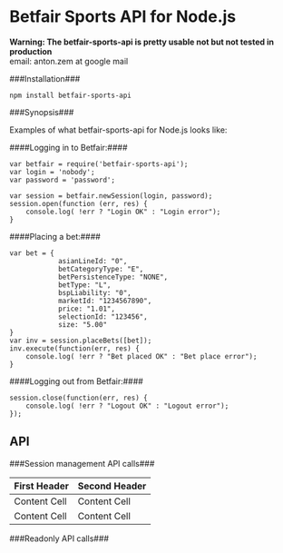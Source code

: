 Betfair Sports API for Node.js
===========================

**Warning: The betfair-sports-api is pretty usable not but not tested in production**<br>
email: anton.zem at google mail

###Installation###

    npm install betfair-sports-api

###Synopsis###

Examples of what betfair-sports-api for Node.js looks like:

####Logging in to Betfair:####
    
    var betfair = require('betfair-sports-api');
    var login = 'nobody';
    var password = 'password';

    var session = betfair.newSession(login, password);
    session.open(function (err, res) {
        console.log( !err ? "Login OK" : "Login error"); 
    }

####Placing a bet:####

    var bet = { 
                asianLineId: "0",
                betCategoryType: "E",
                betPersistenceType: "NONE",
                betType: "L",
                bspLiability: "0",
                marketId: "1234567890",
                price: "1.01",
                selectionId: "123456",
                size: "5.00"
    }
    var inv = session.placeBets([bet]);
    inv.execute(function(err, res) {
        console.log( !err ? "Bet placed OK" : "Bet place error"); 
    }


####Logging out from Betfair:####

    session.close(function(err, res) {
        console.log( !err ? "Logout OK" : "Logout error"); 
    });
 
API
---

###Session management API calls###

First Header  | Second Header
------------- | -------------
Content Cell  | Content Cell
Content Cell  | Content Cell

###Readonly API calls###

    




